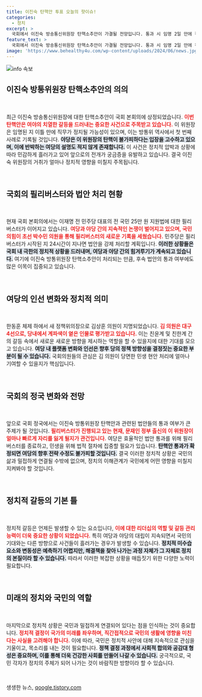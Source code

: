 ```yaml
---
title: 이진숙 탄핵안 투표 오늘의 핫이슈!
categories:
  - 정치
excerpt: >
  국회에서 이진숙 방송통신위원장 탄핵소추안이 가결될 전망입니다. 통과 시 임명 2일 만에 직무 정지, 방통위 역사상 첫 사례로 주목받고 있습니다.
feature_text: >
  국회에서 이진숙 방송통신위원장 탄핵소추안이 가결될 전망입니다. 통과 시 임명 2일 만에 직무 정지, 방통위 역사상 첫 사례로 주목받고 있습니다.
image: 'https://www.behealthy4u.com/wp-content/uploads/2024/06/news.jpg'
---
```


<p><img src="https://www.behealthy4u.com/wp-content/uploads/2024/06/news.jpg" alt="info 속보" /></p>

<h2 data-ke-size="size26">이진숙 방통위원장 탄핵소추안의 의의</h2>

<p data-ke-size="size16">&nbsp;</p>

<p>최근 이진숙 방송통신위원장에 대한 탄핵소추안이 국회 본회의에 상정되었습니다. <b><span style="color: #ee2323;">이번 탄핵안은 여야의 치열한 갈등을 드러내는 중요한 사건으로 주목받고 있습니다.</span></b> 이 위원장은 임명된 지 이틀 만에 직무가 정지될 가능성이 있으며, 이는 방통위 역사에서 첫 번째 사례로 기록될 것입니다. <b><span style="background-color: #21538527;">야당은 이 위원장의 탄핵이 불가피하다는 입장을 고수하고 있으며, 이에 반박하는 여당의 설명도 적지 않게 존재합니다.</span></b> 이 사건은 정치적 압박과 상황에 따라 민감하게 흘러가고 있어 앞으로의 전개가 궁금증을 유발하고 있습니다. 결국 이진숙 위원장의 거취가 얼마나 정치적 영향을 미칠지 주목됩니다. </p>

<p data-ke-size="size16">&nbsp;</p>

<h2 data-ke-size="size26">국회의 필리버스터와 법안 처리 현황</h2>

<p data-ke-size="size16">&nbsp;</p>

<p>현재 국회 본회의에서는 이재명 전 민주당 대표의 전 국민 25만 원 지원법에 대한 필리버스터가 이어지고 있습니다. <b><span style="color: #ee2323;">여당과 야당 간의 지속적인 논쟁이 벌어지고 있으며, 국민의힘이 초선 박수민 의원을 통해 필리버스터의 새로운 기록을 세웠습니다.</span></b> 민주당은 필리버스터가 시작된 지 24시간이 지나면 법안을 강제 처리할 계획입니다. <b><span style="background-color: #21538527;">이러한 상황들은 국회 내 극한의 정치적 상황을 드러내며, 여당과 야당 간의 힘겨루기가 계속되고 있습니다.</span></b> 여기에 이진숙 방통위원장 탄핵소추안이 처리되는 만큼, 후속 법안의 통과 여부에도 많은 이목이 집중되고 있습니다. </p>

<p data-ke-size="size16">&nbsp;</p>

<h2 data-ke-size="size26">여당의 인선 변화와 정치적 의미</h2>

<p data-ke-size="size16">&nbsp;</p>

<p>한동훈 체제 하에서 새 정책위의장으로 김상훈 의원이 지명되었습니다. <b><span style="color: #ee2323;">김 의원은 대구 4선으로, 당내에서 계파색이 옅은 인물로 평가받고 있습니다.</span></b> 이는 친윤계 및 친한계 간의 갈등 속에서 새로운 새로운 방향을 제시하는 역할을 할 수 있을지에 대한 기대를 모으고 있습니다. <b><span style="background-color: #21538527;">여당 내 플랫폼 변화와 인선은 향후 당의 정책 방향성을 결정짓는 중요한 부분이 될 수 있습니다.</span></b> 국회의원들의 관심은 김 의원이 당면한 민생 현안 처리에 얼마나 기여할 수 있을지가 핵심입니다. </p>

<p data-ke-size="size16">&nbsp;</p>

<h2 data-ke-size="size26">국회의 정국 변화와 전망</h2>

<p data-ke-size="size16">&nbsp;</p>

<p>앞으로 국회 정국에서는 이진숙 방통위원장 탄핵안과 관련된 법안들의 통과 여부가 큰 주제가 될 것입니다. <b><span style="color: #ee2323;">필리버스터가 진행되고 있는 현재, 문재인 정부 출신의 이 위원장이 얼마나 빠르게 자리를 잃게 될지가 관건입니다.</span></b> 여당은 효율적인 법안 통과를 위해 필리버스터를 종료하고, 민생을 위해 법적 절차에 집중할 필요가 있습니다. <b><span style="background-color: #21538527;">탄핵안 통과가 확정되면 여당의 향후 전략 수정도 불가피할 것입니다.</span></b> 결국 이러한 정치적 상황은 국민의 삶과 밀접하게 연결될 수밖에 없으며, 정치의 이해관계가 국민에게 어떤 영향을 미칠지 지켜봐야 할 것입니다. </p>

<p data-ke-size="size16">&nbsp;</p>

<h2 data-ke-size="size26">정치적 갈등의 기본 틀</h2>

<p data-ke-size="size16">&nbsp;</p>

<p>정치적 갈등은 언제든 발생할 수 있는 요소입니다, <b><span style="color: #ee2323;">이에 대한 리더십의 역할 및 갈등 관리 능력이 더욱 중요한 상황이 되었습니다.</span></b> 특히 여당과 야당의 대립이 지속되면서 국민의 기대와는 다른 방향으로 사건들이 흘러가는 경우가 발생할 수 있습니다. <b><span style="background-color: #21538527;">정치적 미수습 요소와 변동성은 예측하기 어렵지만, 해결책을 찾아 나가는 과정 자체가 그 자체로 정치의 본질이라 할 수 있습니다.</span></b> 따라서 이러한 복잡한 상황을 매듭짓기 위한 다양한 노력이 필요합니다. </p>

<p data-ke-size="size16">&nbsp;</p>

<h2 data-ke-size="size26">미래의 정치와 국민의 역할</h2>

<p data-ke-size="size16">&nbsp;</p>

<p>마지막으로 정치적 상황은 국민과 밀접하게 연결되어 있다는 점을 인식하는 것이 중요합니다. <b><span style="color: #ee2323;">정치적 결정이 국가의 미래를 좌우하며, 직간접적으로 국민의 생활에 영향을 미친다는 사실을 고려해야 합니다.</span></b> 이에 따라, 국민은 정치적 사안에 대해 지속적으로 관심을 기울이고, 목소리를 내는 것이 필요합니다. <b><span style="background-color: #21538527;">정책 결정 과정에서 사회적 합의와 공감대 형성은 중요하며, 이를 통해 더욱 건강한 사회를 만들어 나갈 수 있습니다.</span></b> 궁극적으로, 국민 각자가 정치의 주체가 되어 나가는 것이 바람직한 방향이라 할 수 있습니다. </p>

<p data-ke-size="size16">&nbsp;</p>
생생한 뉴스, <a href="https://qoogle.tistory.com" rel="dofollow">qoogle.tistory.com</a>


